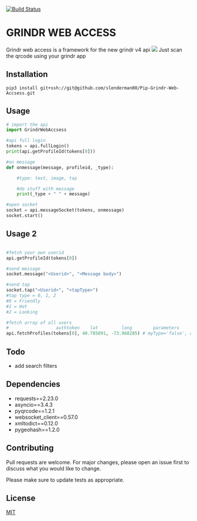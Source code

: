 [![Build Status](https://travis-ci.com/Slenderman00/Grindr-Web-Access.svg?branch=master)](https://travis-ci.com/Slenderman00/Grindr-Web-Access)

# GRINDR WEB ACCESS

Grindr web access is a framework for the new grindr v4 api
![](https://i.imgur.com/6SGvLxS.png)
Just scan the qrcode using your grindr app

## Installation
```
pip3 install git+ssh://git@github.com/slenderman00/Pip-Grindr-Web-Accsess.git
```

## Usage

```python
# import the api
import GrindrWebAccsess

#api full login
tokens = api.fullLogin()
print(api.getProfileId(tokens[0]))

#on message
def onmessage(message, profileid, _type):

    #type: text, image, tap

    #do stuff with message
    print(_type + " " + message)

#open socket
socket = api.messageSocket(tokens, onmessage)
socket.start()
```

## Usage 2
```python

#fetch your own userid
api.getProfileId(tokens[0])

#send message
socket.message("<Userid>", "<Message body>")

#send tap
socket.tap("<Userid>", "<tapType>")
#tap type = 0, 1, 2
#0 = Friendly
#1 = Hot
#2 = Looking

#fetch array of all users
#                  authtoken    lat         long        parameters
api.fetchProfiles(tokens[0], 40.785091, -73.968285) # myType='false', online='false', faceOnly='false', photoOnly='false', notRecentlyChatted='false'

```

## Todo
- add search filters

## Dependencies
- requests==2.23.0
- asyncio==3.4.3
- pyqrcode==1.2.1
- websocket_client==0.57.0
- xmltodict==0.12.0
- pygeohash==1.2.0


## Contributing
Pull requests are welcome. For major changes, please open an issue first to discuss what you would like to change.

Please make sure to update tests as appropriate.

## License
[MIT](https://choosealicense.com/licenses/mit/)